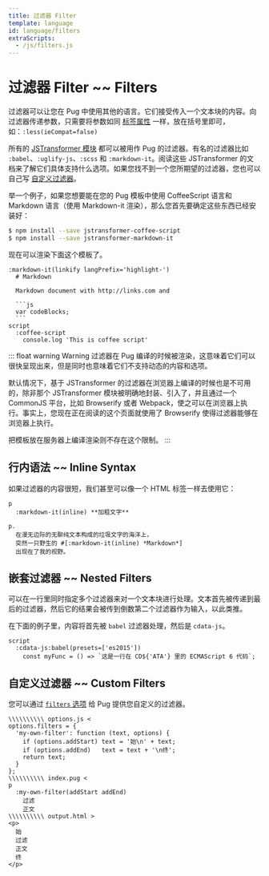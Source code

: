 ```yaml
---
title: 过滤器 Filter
template: language
id: language/filters
extraScripts:
  - /js/filters.js
---
```


# 过滤器 Filter ~~ Filters

过滤器可以让您在 Pug 中使用其他的语言。它们接受传入一个文本块的内容。向过滤器传递参数，只需要将参数如同 [标签属性][tag attributes] 一样，放在括号里即可，如：`:less(ieCompat=false)`

所有的 [JSTransformer 模块][JSTransformer modules] 都可以被用作 Pug 的过滤器。有名的过滤器比如 `:babel`、`:uglify-js`、`:scss` 和 `:markdown-it`。阅读这些 JSTransformer 的文档来了解它们具体支持什么选项。如果您找不到一个您所期望的过滤器，您也可以自己写 [自定义过滤器][custom filter]。

举一个例子，如果您想要能在您的 Pug 模板中使用 CoffeeScript 语言和 Markdown 语言（使用 Markdown-it 渲染），那么您首先要确定这些东西已经安装好：

```sh
$ npm install --save jstransformer-coffee-script
$ npm install --save jstransformer-markdown-it
```

现在可以渲染下面这个模板了。

~~~pug-preview
:markdown-it(linkify langPrefix='highlight-')
  # Markdown

  Markdown document with http://links.com and

  ```js
  var codeBlocks;
  ```
script
  :coffee-script
    console.log 'This is coffee script'
~~~

::: float warning Warning
过滤器在 Pug 编译的时候被渲染，这意味着它们可以很快呈现出来，但是同时也意味着它们不支持动态的内容和选项。

默认情况下，基于 JSTransformer 的过滤器在浏览器上编译的时候也是不可用的，除非那个 JSTransformer 模块被明确地封装、引入了，并且通过一个 CommonJS 平台，比如 Browserify 或者 Webpack，使之可以在浏览器上执行。事实上，您现在正在阅读的这个页面就使用了 Browserify 使得过滤器能够在浏览器上执行。

把模板放在服务器上编译渲染则不存在这个限制。
:::

## 行内语法 ~~ Inline Syntax

如果过滤器的内容很短，我们甚至可以像一个 HTML 标签一样去使用它：

```pug-preview
p
  :markdown-it(inline) **加粗文字**

p.
  在漫无边际的无聊纯文本构成的垃圾文字的海洋上，
  突然一只野生的 #[:markdown-it(inline) *Markdown*]
  出现在了我的视野。
```

## 嵌套过滤器 ~~ Nested Filters

可以在一行里同时指定多个过滤器来对一个文本块进行处理。文本首先被传递到最后的过滤器，然后它的结果会被传到倒数第二个过滤器作为输入，以此类推。

在下面的例子里，内容将首先被 `babel` 过滤器处理，然后是 `cdata-js`。

```pug-preview
script
  :cdata-js:babel(presets=['es2015'])
    const myFunc = () => `这是一行在 CD${'ATA'} 里的 ECMAScript 6 代码`;
```

## 自定义过滤器 ~~ Custom Filters

您可以通过 [`filters` 选项][options] 给 Pug 提供您自定义的过滤器。

```pug-preview-readonly demo
\\\\\\\\\\ options.js <
options.filters = {
  'my-own-filter': function (text, options) {
    if (options.addStart) text = '始\n' + text;
    if (options.addEnd)   text = text + '\n终';
    return text;
  }
};
\\\\\\\\\\ index.pug <
p
  :my-own-filter(addStart addEnd)
    过滤
    正文
\\\\\\\\\\ output.html >
<p>
  始
  过滤
  正文
  终
</p>
```

[tag attributes]: attributes.html
[options]: ../api/reference.html#options
[JSTransformer modules]: https://www.npmjs.com/browse/keyword/jstransformer
[custom filter]: #custom-filters
